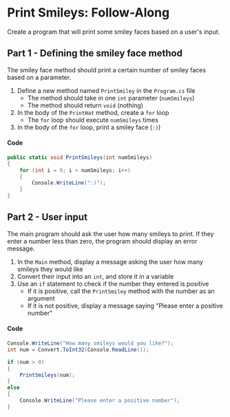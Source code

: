 # Print Smileys: Follow-Along
Create a program that will print some smiley faces based on a user's input.

## Part 1 - Defining the smiley face method
The smiley face method should print a certain number of smiley faces based on a parameter.

1. Define a new method named `PrintSmiley` in the `Program.cs` file
    - The method should take in one `int` parameter (`numSmileys`)
    - The method should return `void` (nothing)
1. In the body of the `PrintHat` method, create a `for` loop
    - The `for` loop should execute `numSmileys` times
1. In the body of the `for` loop, print a smiley face (`:)`)

#### Code
```cs
public static void PrintSmileys(int numSmileys)
{
    for (int i = 0; i < numSmileys; i++)
    {
        Console.WriteLine(":)");
    }
}
```

## Part 2 - User input
The main program should ask the user how many smileys to print. If they enter a number less than zero, the program should display an error message.

1. In the `Main` method, display a message asking the user how many smileys they would like
1. Convert their input into an `int`, and store it in a variable
1. Use an `if` statement to check if the number they entered is positive
    - If it is positive, call the `PrintSmiley` method with the number as an argument
    - If it is not positive, display a message saying "Please enter a positive number"

#### Code
```cs
Console.WriteLine("How many smileys would you like?");
int num = Convert.ToInt32(Console.ReadLine());

if (num > 0)
{
    PrintSmileys(num);
}
else
{
    Console.WriteLine("Please enter a positive number");
}
```